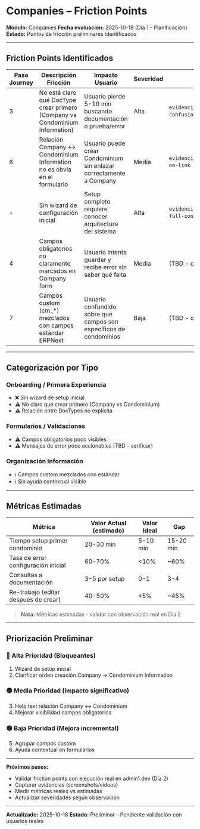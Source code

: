 # Companies – Friction Points

**Módulo:** Companies
**Fecha evaluación:** 2025-10-18 (Día 1 - Planificación)
**Estado:** Puntos de fricción preliminares identificados

---

## Friction Points Identificados

| Paso Journey | Descripción Fricción | Impacto Usuario | Severidad | Evidencia | Sugerencia Rápida |
|--------------|---------------------|----------------|-----------|-----------|-------------------|
| 3 | No está claro qué DocType crear primero (Company vs Condominium Information) | Usuario pierde 5-10 min buscando documentación o prueba/error | Alta | `evidencias/screenshots/step3-confusion.png` (Día 2) | Wizard de setup inicial que guíe el orden |
| 6 | Relación Company ↔ Condominium Information no es obvia en el formulario | Usuario puede crear Condominium sin enlazar correctamente a Company | Media | `evidencias/screenshots/step6-no-link.png` (Día 2) | Help text visible con diagrama de relación |
| - | Sin wizard de configuración inicial | Setup completo requiere conocer arquitectura del sistema | Alta | `evidencias/videos/journey1-full-confusion.mp4` (Día 2) | Implementar Setup Wizard estilo ERPNext |
| 4 | Campos obligatorios no claramente marcados en Company form | Usuario intenta guardar y recibe error sin saber qué falta | Media | (TBD - capturar Día 2) | Asteriscos rojos más visibles, resumen campos faltantes |
| 7 | Campos custom (cm_*) mezclados con campos estándar ERPNext | Usuario confundido sobre qué campos son específicos de condominios | Baja | (TBD - capturar Día 2) | Agrupar campos custom en sección dedicada |

---

## Categorización por Tipo

### Onboarding / Primera Experiencia
- ❌ Sin wizard de setup inicial
- ⚠️ No claro qué crear primero (Company vs Condominium)
- ⚠️ Relación entre DocTypes no explícita

### Formularios / Validaciones
- ⚠️ Campos obligatorios poco visibles
- ⚠️ Mensajes de error poco accionables (TBD - verificar)

### Organización Información
- ℹ️ Campos custom mezclados con estándar
- ℹ️ Sin ayuda contextual visible

---

## Métricas Estimadas

| Métrica | Valor Actual (estimado) | Valor Ideal | Gap |
|---------|------------------------|-------------|-----|
| Tiempo setup primer condominio | 20-30 min | 5-10 min | 15-20 min |
| Tasa de error configuración inicial | 60-70% | <10% | ~60% |
| Consultas a documentación | 3-5 por setup | 0-1 | 3-4 |
| Re-trabajo (editar después de crear) | 40-50% | <5% | ~45% |

> **Nota:** Métricas estimadas - validar con observación real en Día 2

---

## Priorización Preliminar

### 🔴 Alta Prioridad (Bloqueantes)
1. Wizard de setup inicial
2. Clarificar orden creación Company → Condominium Information

### 🟡 Media Prioridad (Impacto significativo)
3. Help text relación Company ↔ Condominium
4. Mejorar visibilidad campos obligatorios

### 🟢 Baja Prioridad (Mejora incremental)
5. Agrupar campos custom
6. Ayuda contextual en formularios

---

**Próximos pasos:**
- Validar friction points con ejecución real en admin1.dev (Día 2)
- Capturar evidencias (screenshots/videos)
- Medir métricas reales vs estimadas
- Actualizar severidades según observación

---

**Actualizado:** 2025-10-18
**Estado:** Preliminar - Pendiente validación con usuarios reales
